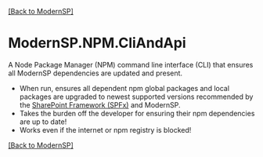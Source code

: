 [[Back to ModernSP]](https://github.com/ModernSP/docs/blob/master/README.md)

# ModernSP.NPM.CliAndApi
A Node Package Manager (NPM) command line interface (CLI) that ensures all ModernSP dependencies are updated and present.

- When run, ensures all dependent npm global packages and local packages are upgraded to newest supported versions recommended by the [SharePoint Framework (SPFx)](https://dev.office.com/sharepoint/docs/spfx/sharepoint-framework-overview) and ModernSP.
- Takes the burden off the developer for ensuring their npm dependencies are up to date!
- Works even if the internet or npm registry is blocked!


[[Back to ModernSP]](https://github.com/ModernSP/docs/blob/master/README.md)
